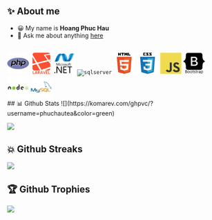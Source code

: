 ## ✨ About me

- 😀 My name is **Hoang Phuc Hau**
- 💬 Ask me about anything [here](https://github.com/phuchautea/phuchautea/issues)
<br>
<code><img height="50" alt="php" src="https://raw.githubusercontent.com/devicons/devicon/master/icons/php/php-original.svg"></code>
<code><img height="50" alt="laravel" src="https://raw.githubusercontent.com/devicons/devicon/master/icons/laravel/laravel-plain-wordmark.svg"></code>
<code><img height="50" alt="dotnet" src="https://raw.githubusercontent.com/devicons/devicon/master/icons/dot-net/dot-net-original-wordmark.svg"></code>
<code><img height="50" alt="sqlserver" src="https://www.svgrepo.com/show/303229/microsoft-sql-server-logo.svg"></code>
<code><img height="50" alt="html" src="https://raw.githubusercontent.com/devicons/devicon/master/icons/html5/html5-original-wordmark.svg"></code>
<code><img height="50" alt="css" src="https://raw.githubusercontent.com/devicons/devicon/master/icons/css3/css3-original-wordmark.svg"></code>
<code><img height="50" alt="javascript" src="https://raw.githubusercontent.com/devicons/devicon/master/icons/javascript/javascript-original.svg"></code>
<code><img height="50" alt="bootstrap" src="https://raw.githubusercontent.com/devicons/devicon/master/icons/bootstrap/bootstrap-plain-wordmark.svg"></code>
<code><img height="50" alt="nodejs" src="https://raw.githubusercontent.com/devicons/devicon/master/icons/nodejs/nodejs-original-wordmark.svg"></code>
<code><img height="50" alt="mysql" src="https://raw.githubusercontent.com/devicons/devicon/master/icons/mysql/mysql-original-wordmark.svg"></code>
<br>
## 📊 Github Stats
![](https://komarev.com/ghpvc/?username=phuchautea&color=green)

![](https://github-readme-stats.vercel.app/api?username=phuchautea&hide=contribs,prs&theme=vue)

## 💥 Github Streaks 
![](https://github-readme-streak-stats.herokuapp.com/?user=phuchautea&theme=vue)

## 🏆 Github Trophies
![](https://github-profile-trophy.vercel.app/?username=phuchautea&theme=vue&no-frame=true&column=4&margin-w=15)


<!---
phuchautea/phuchautea is a ✨ special ✨ repository because its `README.md` (this file) appears on your GitHub profile.
You can click the Preview link to take a look at your changes.
--->
